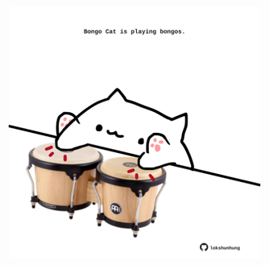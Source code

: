 <!-- built at 05/11/2022, 01:29:08 UTC -->
<p align="center">
  <img width="500" height="500" src="./ReadmeImage.svg">
</p>
